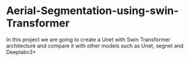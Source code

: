 # Aerial-Segmentation-using-swin-Transformer
In this project we are going to create a Unet with Swin Transformer architecture and compare it with other models such as Unet, segnet and Deeplabv3+
